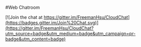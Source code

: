 #Web Chatroom

[![Join the chat at https://gitter.im/FreemanHsu/CloudChat](https://badges.gitter.im/Join%20Chat.svg)](https://gitter.im/FreemanHsu/CloudChat?utm_source=badge&utm_medium=badge&utm_campaign=pr-badge&utm_content=badge)